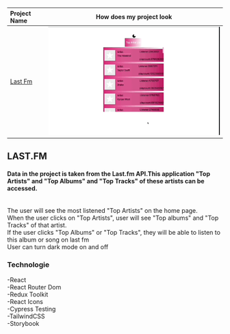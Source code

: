 
  Project Name     |How does my project look   
:------------------------|-------------------------
[Last Fm](https://mucahit-lastfm.netlify.app)| ![Lasfm](lastfm.gif)



## LAST.FM 

#### Data in the project is taken from the Last.fm API.This application "Top Artists" and "Top Albums" and "Top Tracks" of these artists can be accessed.
<br/>
The user will see the most listened "Top Artists" on the home page.
<br/>
When the user clicks on "Top Artists", user will see "Top albums" and "Top Tracks" of that artist.
<br/>
If the user clicks "Top Albums" or "Top Tracks", they will be able to listen to this album or song on last fm
<br/>
User can turn dark mode on and off





### Technologie

-React
<br/>
-React Router Dom
<br/>
-Redux Toolkit
<br/>
-React Icons
<br/>
-Cypress Testing
<br/>
-TailwindCSS
<br/>
-Storybook

